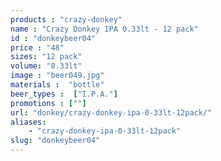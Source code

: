```yaml
---
products : "crazy-donkey"
name : "Crazy Donkey IPA 0.33lt - 12 pack"
id : "donkeybeer04"
price : "48"
sizes: "12 pack"
volume: "0.33lt"
image : "beer049.jpg"
materials :  "bottle"
beer_types :  ["I.P.A."]
promotions : [""]
url: "donkey/crazy-donkey-ipa-0-33lt-12pack/"
aliases: 
    - "crazy-donkey-ipa-0-33lt-12pack"
slug: "donkeybeer04"
---
```

